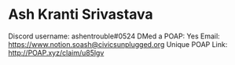 # Ash Kranti Srivastava

Discord username: ashentrouble#0524
DMed a POAP: Yes
Email: https://www.notion.soash@civicsunplugged.org
Unique POAP Link: http://POAP.xyz/claim/u85lgv